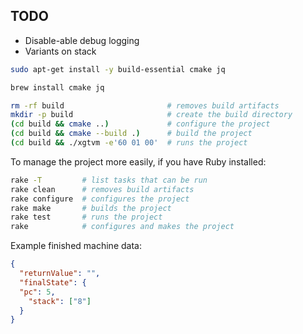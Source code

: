 ## TODO

* Disable-able debug logging
* Variants on stack

```sh
sudo apt-get install -y build-essential cmake jq
```

```sh
brew install cmake jq
```

```sh
rm -rf build                       # removes build artifacts
mkdir -p build                     # create the build directory
(cd build && cmake ..)             # configure the project
(cd build && cmake --build .)      # build the project
(cd build && ./xgtvm -e'60 01 00'  # runs the project
```

To manage the project more easily, if you have Ruby installed:

```sh
rake -T         # list tasks that can be run
rake clean      # removes build artifacts
rake configure  # configures the project
rake make       # builds the project
rake test       # runs the project
rake            # configures and makes the project
```

Example finished machine data:

```json
{
  "returnValue": "",
  "finalState": {
  "pc": 5,
    "stack": ["8"]
  }
}
```
